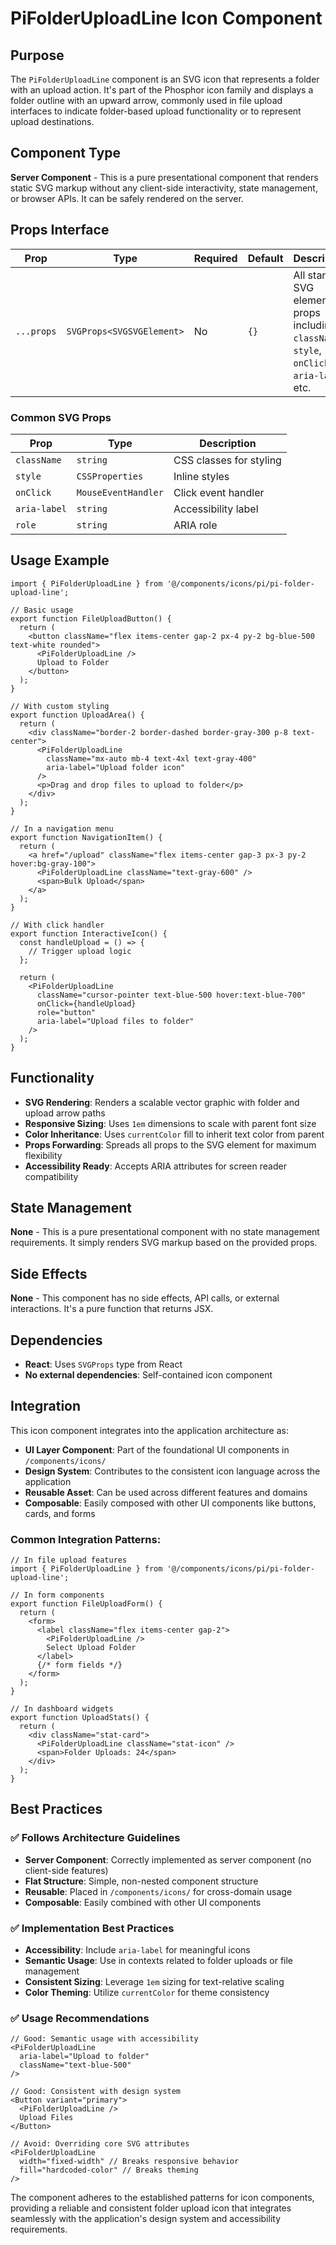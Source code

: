# PiFolderUploadLine Icon Component

## Purpose
The `PiFolderUploadLine` component is an SVG icon that represents a folder with an upload action. It's part of the Phosphor icon family and displays a folder outline with an upward arrow, commonly used in file upload interfaces to indicate folder-based upload functionality or to represent upload destinations.

## Component Type
**Server Component** - This is a pure presentational component that renders static SVG markup without any client-side interactivity, state management, or browser APIs. It can be safely rendered on the server.

## Props Interface

| Prop | Type | Required | Default | Description |
|------|------|----------|---------|-------------|
| `...props` | `SVGProps<SVGSVGElement>` | No | `{}` | All standard SVG element props including `className`, `style`, `onClick`, `aria-label`, etc. |

### Common SVG Props
| Prop | Type | Description |
|------|------|-------------|
| `className` | `string` | CSS classes for styling |
| `style` | `CSSProperties` | Inline styles |
| `onClick` | `MouseEventHandler` | Click event handler |
| `aria-label` | `string` | Accessibility label |
| `role` | `string` | ARIA role |

## Usage Example

```tsx
import { PiFolderUploadLine } from '@/components/icons/pi/pi-folder-upload-line';

// Basic usage
export function FileUploadButton() {
  return (
    <button className="flex items-center gap-2 px-4 py-2 bg-blue-500 text-white rounded">
      <PiFolderUploadLine />
      Upload to Folder
    </button>
  );
}

// With custom styling
export function UploadArea() {
  return (
    <div className="border-2 border-dashed border-gray-300 p-8 text-center">
      <PiFolderUploadLine 
        className="mx-auto mb-4 text-4xl text-gray-400"
        aria-label="Upload folder icon"
      />
      <p>Drag and drop files to upload to folder</p>
    </div>
  );
}

// In a navigation menu
export function NavigationItem() {
  return (
    <a href="/upload" className="flex items-center gap-3 px-3 py-2 hover:bg-gray-100">
      <PiFolderUploadLine className="text-gray-600" />
      <span>Bulk Upload</span>
    </a>
  );
}

// With click handler
export function InteractiveIcon() {
  const handleUpload = () => {
    // Trigger upload logic
  };

  return (
    <PiFolderUploadLine 
      className="cursor-pointer text-blue-500 hover:text-blue-700"
      onClick={handleUpload}
      role="button"
      aria-label="Upload files to folder"
    />
  );
}
```

## Functionality
- **SVG Rendering**: Renders a scalable vector graphic with folder and upload arrow paths
- **Responsive Sizing**: Uses `1em` dimensions to scale with parent font size
- **Color Inheritance**: Uses `currentColor` fill to inherit text color from parent
- **Props Forwarding**: Spreads all props to the SVG element for maximum flexibility
- **Accessibility Ready**: Accepts ARIA attributes for screen reader compatibility

## State Management
**None** - This is a pure presentational component with no state management requirements. It simply renders SVG markup based on the provided props.

## Side Effects
**None** - This component has no side effects, API calls, or external interactions. It's a pure function that returns JSX.

## Dependencies
- **React**: Uses `SVGProps` type from React
- **No external dependencies**: Self-contained icon component

## Integration
This icon component integrates into the application architecture as:

- **UI Layer Component**: Part of the foundational UI components in `/components/icons/`
- **Design System**: Contributes to the consistent icon language across the application
- **Reusable Asset**: Can be used across different features and domains
- **Composable**: Easily composed with other UI components like buttons, cards, and forms

### Common Integration Patterns:
```tsx
// In file upload features
import { PiFolderUploadLine } from '@/components/icons/pi/pi-folder-upload-line';

// In form components
export function FileUploadForm() {
  return (
    <form>
      <label className="flex items-center gap-2">
        <PiFolderUploadLine />
        Select Upload Folder
      </label>
      {/* form fields */}
    </form>
  );
}

// In dashboard widgets
export function UploadStats() {
  return (
    <div className="stat-card">
      <PiFolderUploadLine className="stat-icon" />
      <span>Folder Uploads: 24</span>
    </div>
  );
}
```

## Best Practices

### ✅ Follows Architecture Guidelines
- **Server Component**: Correctly implemented as server component (no client-side features)
- **Flat Structure**: Simple, non-nested component structure
- **Reusable**: Placed in `/components/icons/` for cross-domain usage
- **Composable**: Easily combined with other UI components

### ✅ Implementation Best Practices
- **Accessibility**: Include `aria-label` for meaningful icons
- **Semantic Usage**: Use in contexts related to folder uploads or file management
- **Consistent Sizing**: Leverage `1em` sizing for text-relative scaling
- **Color Theming**: Utilize `currentColor` for theme consistency

### ✅ Usage Recommendations
```tsx
// Good: Semantic usage with accessibility
<PiFolderUploadLine 
  aria-label="Upload to folder" 
  className="text-blue-500" 
/>

// Good: Consistent with design system
<Button variant="primary">
  <PiFolderUploadLine />
  Upload Files
</Button>

// Avoid: Overriding core SVG attributes
<PiFolderUploadLine 
  width="fixed-width" // Breaks responsive behavior
  fill="hardcoded-color" // Breaks theming
/>
```

The component adheres to the established patterns for icon components, providing a reliable and consistent folder upload icon that integrates seamlessly with the application's design system and accessibility requirements.